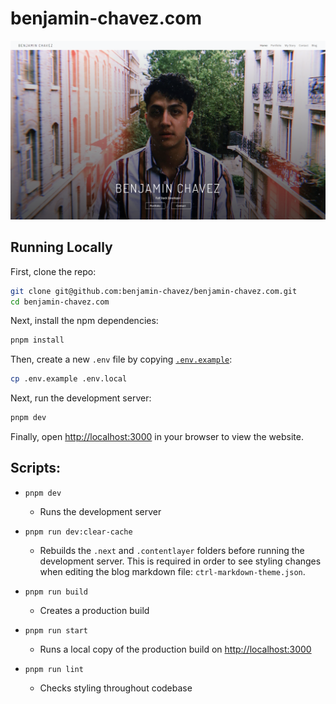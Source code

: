 # benjamin-chavez.com

<p align="center">
  <img src=".github/benjamin-chavez.com-preview.png" alt="benjamin-chavez.com application screenshot">
</p>


## Running Locally

First, clone the repo:
```bash
git clone git@github.com:benjamin-chavez/benjamin-chavez.com.git
cd benjamin-chavez.com
```
Next, install the npm dependencies:
```bash
pnpm install
```

Then, create a new `.env` file by copying [`.env.example`](.env.example):
```bash
cp .env.example .env.local
```

Next, run the development server:

```bash
pnpm dev
```

Finally, open [http://localhost:3000](http://localhost:3000) in your browser to view the website.


## Scripts:
- `pnpm dev`
  - Runs the development server

- `pnpm run dev:clear-cache`
  - Rebuilds the `.next` and `.contentlayer` folders before running the development server. This is required in order to see styling changes when editing the blog markdown file: `ctrl-markdown-theme.json`.

- `pnpm run build`
  - Creates a production build

- `pnpm run start`
  - Runs a local copy of the production build on [http://localhost:3000](http://localhost:3000)
- `pnpm run lint`
  - Checks styling throughout codebase
